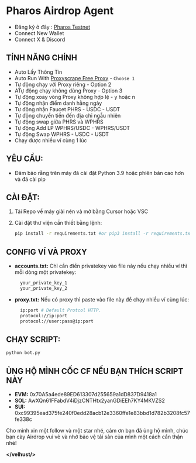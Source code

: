 # Pharos Airdrop Agent

- Đăng ký ở đây : [Pharos Testnet](https://testnet.pharosnetwork.xyz/experience?inviteCode=i1oh5oYCBA2Ts4MY)
- Connect New Wallet
- Connect X & Discord 

## TÍNH NĂNG CHÍNH

  - Auto Lấy Thông Tin 
  - Auto Run With [Proxyscrape Free Proxy](https://proxyscrape.com/free-proxy-list) - `Choose 1`
  - Tự động chạy với Proxy riêng - Option 2
  - ATự động chạy không dùng Proxy - Option 3
  - Tự động xoay vòng Proxy không hợp lệ - y hoặc n
  - Tự động nhận điểm danh hằng ngày
  - Tự động nhận Faucet PHRS - USDC - USDT
  - Tự động chuyển tiền đến địa chỉ ngẫu nhiên
  - Tự động swap giữa PHRS và WPHRS
  - Tự động Add LP WPHRS/USDC - WPHRS/USDT
  - Tự động Swap WPHRS - USDC - USDT
  - Chạy được nhiều ví cùng 1 lúc

## YÊU CẦU: 

- Đảm bảo rằng trên máy đã cài đặt Python 3.9 hoặc phiên bản cao hơn và đã cài pip

## CÀI ĐẶT: 

1. Tải Repo về máy giải nén và mở bằng Cursor hoặc VSC

2. Cài đặt thư viện cần thiết bằng lệnh:
   ```bash
   pip install -r requirements.txt #or pip3 install -r requirements.txt
   ```

## CONFIG VÍ VÀ PROXY

- **accounts.txt:** Chỉ cần điền privatekey vào file này nếu chạy nhiều ví thì mỗi dòng một privatekey:
  ```bash
    your_private_key_1
    your_private_key_2
  ```

- **proxy.txt:** Nếu có proxy thì paste vào file này để chạy nhiều ví cùng lúc:
  ```bash
    ip:port # Default Protcol HTTP.
    protocol://ip:port
    protocol://user:pass@ip:port
  ```

## CHẠY SCRIPT:

```bash
python bot.py
```

## ỦNG HỘ MÌNH CỐC CF NẾU BẠN THÍCH SCRIPT NÀY

- **EVM:** 0x70A5a4ede89ED613307d255659a1dD837D9418a1
- **SOL:** AwXQn61FFabdV4iDjzCNTHtx2yanGDiEEh7KY4MKVZS2
- **SUI:** 0xc99395ead375fe240f0edd28acb12e3360ffe1e83bbd1d782b3208fc57fe338c

Cho mình xin một follow và một star nhé, cảm ơn bạn đã ủng hộ mình, chúc bạn cày Airdrop vui vẻ và nhớ bảo vệ tải sản của mình một cách cẩn thận nhé!

**</velhust/>**
